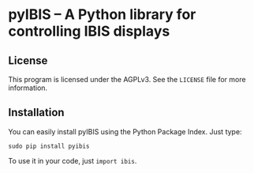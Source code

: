 pyIBIS – A Python library for controlling IBIS displays
=======================================================

License
-------
This program is licensed under the AGPLv3. See the `LICENSE` file for more information.

Installation
------------
You can easily install pyIBIS using the Python Package Index. Just type:

	sudo pip install pyibis

To use it in your code, just `import ibis`.
